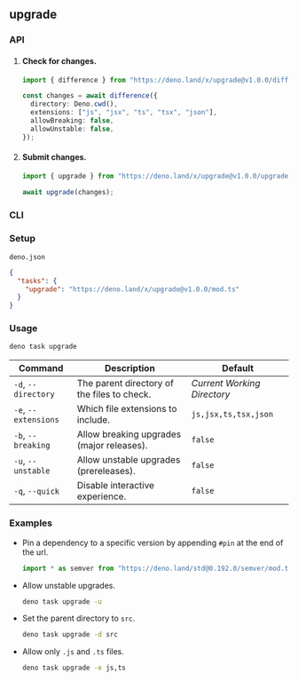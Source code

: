 ## upgrade

### API

1. #### Check for changes.

   ```ts
   import { difference } from "https://deno.land/x/upgrade@v1.0.0/difference.ts";

   const changes = await difference({
     directory: Deno.cwd(),
     extensions: ["js", "jsx", "ts", "tsx", "json"],
     allowBreaking: false,
     allowUnstable: false,
   });
   ```

2. #### Submit changes.

   ```ts
   import { upgrade } from "https://deno.land/x/upgrade@v1.0.0/upgrade.ts";

   await upgrade(changes);
   ```

### CLI

### Setup

`deno.json`

```json
{
  "tasks": {
    "upgrade": "https://deno.land/x/upgrade@v1.0.0/mod.ts"
  }
}
```

### Usage

```bash
deno task upgrade
```

| Command              | Description                                 | Default                     |
| -------------------- | ------------------------------------------- | --------------------------- |
| `-d`, `--directory`  | The parent directory of the files to check. | _Current Working Directory_ |
| `-e`, `--extensions` | Which file extensions to include.           | `js,jsx,ts,tsx,json`        |
| `-b`, `--breaking`   | Allow breaking upgrades (major releases).   | `false`                     |
| `-u`, `--unstable`   | Allow unstable upgrades (prereleases).      | `false`                     |
| `-q`, `--quick`      | Disable interactive experience.             | `false`                     |

### Examples

- Pin a dependency to a specific version by appending `#pin` at the end of the
  url.

  ```ts
  import * as semver from "https://deno.land/std@0.192.0/semver/mod.ts#pin";
  ```

- Allow unstable upgrades.

  ```bash
  deno task upgrade -u
  ```

- Set the parent directory to `src`.

  ```bash
  deno task upgrade -d src
  ```

- Allow only `.js` and `.ts` files.

  ```bash
  deno task upgrade -e js,ts
  ```
